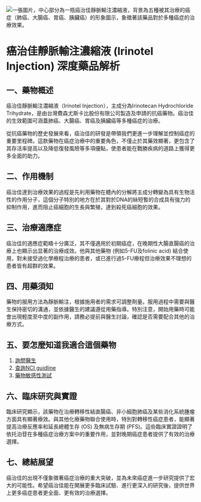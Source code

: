 ![一張圖片，中心部分為一瓶癌治佳靜脈輸注濃縮液，背景為五種被其治療的癌症（肺癌、大腸癌、胃癌、胰臟癌）的形象圖示，象徵著該藥品對於多種癌症的治療效果。](https://i.imgur.com/CopkLWl.jpeg)
# 癌治佳靜脈輸注濃縮液 (Irinotel Injection) 深度藥品解析

## 一、藥物概述
癌治佳靜脈輸注濃縮液（Irinotel Injection），主成分為Irinotecan Hydrochloride Trihydrate，是由台灣費森尤斯卡比股份有限公司製造及申請的抗癌藥物。癌治佳的生效範圍可涵蓋肺癌、大腸癌、胃癌及胰臟癌等多種癌症的治療。

從抗癌藥物的歷史發展來看，癌治佳的研發是帶領我們更進一步理解並控制癌症的重要里程碑。這款藥物在癌症治療中的重要角色，不僅止於其藥效顯著，更包含了其存活率提高以及降低復發風險等多項優點，使患者能在戰勝疾病的道路上獲得更多全面的助力。

## 二、作用機制
癌治佳達到治療效果的過程是先利用藥物在體內的分解將主成分轉變為具有生物活性的作用分子，這個分子特別的地方在於其對於DNA的絲短暫的合成具有強力的抑制作用，進而阻止癌細胞的生長與繁殖，達到殺死癌細胞的效果。

## 三、治療適應症
癌治佳的適應症範疇十分廣泛，其不僅適用於初期癌症，在晚期性大腸直腸癌的治療上也顯示出显著的治療成效。他與其他藥物 (例如5-FU及folinic acid) 結合使用，對未接受過化學療程治療的患者，或已進行過5-FU療程但治療效果不理想的患者皆有超群的效果。

## 四、用藥須知
藥物的服用方法為靜脈輸注，根據施用者的需求可調整劑量。服用過程中需要與醫生保持密切的溝通，並依據醫生的建議遵從用藥指導。特別注意，開始用藥時可能會出現輕度至中度的副作用，請務必提前與醫生討論，確認是否需要配合其他的治療方式。

## 五、要怎麼知道我適合這個藥物
1. [詢問醫生](./text/1-1.html)
2. [查詢NCI guidline](./text/1-2.html)
3. [藥物敏感性測試](./text/1-3.html)

## 六、臨床研究與實證
臨床研究顯示，該藥物在治療轉移性結直腸癌、非小細胞肺癌及某些消化系統腫瘤方面具有顯著療效。與其他化療藥物聯合使用時，特別對轉移性癌症患者，能顯著提高治療反應率和延長總體生存 (OS) 及無病生存期 (PFS)。這些臨床實證證明了依托泊苷在多種癌症治療方案中的重要作用，並對晚期癌症患者提供了有效的治療選擇。

## 七、總結展望
癌治佳的出現不僅象徵著癌症治療的重大突破，並為未來癌症進一步研究提供了宏大的可能性。希望癌治佳能在開展更多臨床試驗、進行更深入的研究後，提供世界上更多癌症患者更全面、更有效的治療選擇。

